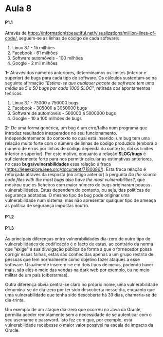 # Aula 8

#### P1.1
Através de https://informationisbeautiful.net/visualizations/million-lines-of-code/, seguem-se as linhas de código de cada software:
1. Linux 3.1 - 15 milhões
2. Facebook - 61 milhões
3. Software automóveis - 100 milhões
4. Google - 2 mil milhões

**1-** Através dos números anteriores, determinamos os limites (inferior e superior) de bugs para cada tipo de software. Os cálculos sustentam-se na seguinte afirmação *"Estima-se que qualquer pacote de software tem uma média de 5 a 50 bugs por cada 1000 SLOC"*, retirada dos apontamentos teóricos.
1. Linux 3.1 - 75000 a 750000 bugs
2. Facebook - 305000 a 3050000 bugs
3. Software de automóveis - 500000 a 5000000 bugs
4. Google - 10 a 100 milhões de bugs

**2-** De uma forma genérica, um bug é um erro/falha num programa que introduz resultados inesperados no seu funcionamento. Independentemente do contexto no qual está inserido, um bug tem uma relação muito forte com o número de linhas de código produzido (embora o número de erros por linhas de código dependa do contexto, daí os limites inferior e superior). Por este motivo, enquanto a relação **SLOC/bugs** é suficientemente forte para nos permitir calcular as estimativas anteriores, no caso **bugs/vulnerabilidades** essa relação é fraca (https://ieeexplore.ieee.org/document/7180086/). Esta fraca relação é reforçada através da resposta (no artigo anterior) à pergunta *Do the source code files with the most bugs also
have the most vulnerabilities?*, que mostrou que os ficheiros com maior número de bugs originaram poucas vulnerabilidades. Estas dependem do contexto, ou seja, das políticas de segurança adotadas. O mesmo tipo de bug pode originar uma vulnerabilidade num sistema, mas não apresentar qualquer tipo de ameaça às política de segurança impostas noutro.

#### P1.2


#### P1.3

As principais diferenças entre vulnerabilidades dia-zero de outro tipo de vulnerabilidades de codificação é o facto de estas, ao contrário da norma que "exige" a sua divulgação pública de forma a que o fornecedor possa corrigir essas falhas, estas são conhecidas apenas a um grupo restrito de pessoas que tem normalmente como objetivo fazer ataques a esse software. Usualmente inserem-se em dois tipos de meios, podendo haver mais, são eles o meio das vendas na dark web por exemplo, ou no meio militar de um país (ciberarmas).

Outra diferença óbvia centra-se claro no próprio nome, uma vulnerabilidade denomina-se de dia-zero por ter sido descoberta nesse dia, enquanto que uma vulnerabilidade que tenha sido descoberta há 30 dias, chamaria-se de dia-trinta. 

Um exemplo de um ataque dia-zero que ocorreu no Java da Oracle, permitia aceder remotamente sem a necessidade de se autenticar com o seu username e password. Isto fez com que, por exemplo, esta vulnerabilidade recebesse o maior valor possível na escala de impacto da Oracle.

